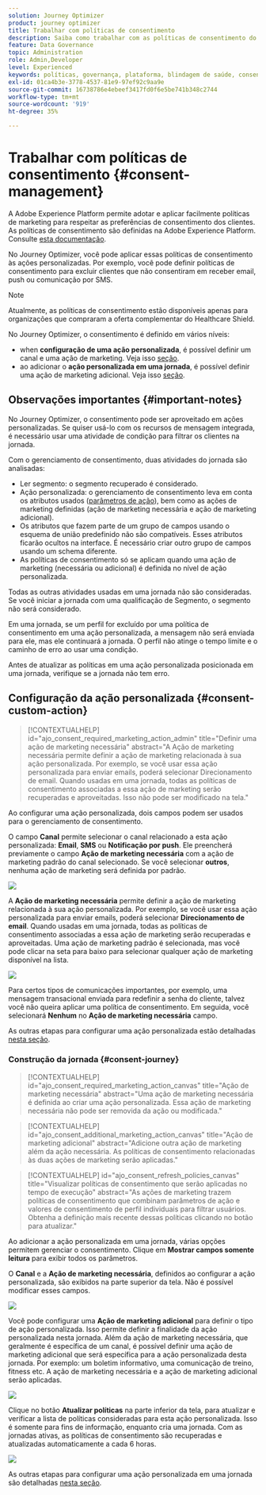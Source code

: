 ```yaml
---
solution: Journey Optimizer
product: journey optimizer
title: Trabalhar com políticas de consentimento
description: Saiba como trabalhar com as políticas de consentimento do Adobe Experience Platform
feature: Data Governance
topic: Administration
role: Admin,Developer
level: Experienced
keywords: políticas, governança, plataforma, blindagem de saúde, consentimento
exl-id: 01ca4b3e-3778-4537-81e9-97ef92c9aa9e
source-git-commit: 16738786e4ebeef3417fd0f6e5be741b348c2744
workflow-type: tm+mt
source-wordcount: '919'
ht-degree: 35%

---
```


# Trabalhar com políticas de consentimento {#consent-management}

A Adobe Experience Platform permite adotar e aplicar facilmente políticas de marketing para respeitar as preferências de consentimento dos clientes. As políticas de consentimento são definidas na Adobe Experience Platform. Consulte [esta documentação](https://experienceleague.adobe.com/docs/experience-platform/data-governance/policies/user-guide.html?lang=pt-BR#consent-policy).

No Journey Optimizer, você pode aplicar essas políticas de consentimento às ações personalizadas. Por exemplo, você pode definir políticas de consentimento para excluir clientes que não consentiram em receber email, push ou comunicação por SMS.

>[!NOTE]
>
>Atualmente, as políticas de consentimento estão disponíveis apenas para organizações que compraram a oferta complementar do Healthcare Shield.

No Journey Optimizer, o consentimento é definido em vários níveis:

* when **configuração de uma ação personalizada**, é possível definir um canal e uma ação de marketing. Veja isso [seção](../action/consent.md#consent-custom-action).
* ao adicionar o **ação personalizada em uma jornada**, é possível definir uma ação de marketing adicional. Veja isso [seção](../action/consent.md#consent-journey).

## Observações importantes {#important-notes}

No Journey Optimizer, o consentimento pode ser aproveitado em ações personalizadas. Se quiser usá-lo com os recursos de mensagem integrada, é necessário usar uma atividade de condição para filtrar os clientes na jornada.

Com o gerenciamento de consentimento, duas atividades do jornada são analisadas:

* Ler segmento: o segmento recuperado é considerado.
* Ação personalizada: o gerenciamento de consentimento leva em conta os atributos usados ([parâmetros de ação](../action/about-custom-action-configuration.md#define-the-message-parameters)), bem como as ações de marketing definidas (ação de marketing necessária e ação de marketing adicional).
* Os atributos que fazem parte de um grupo de campos usando o esquema de união predefinido não são compatíveis. Esses atributos ficarão ocultos na interface. É necessário criar outro grupo de campos usando um schema diferente.
* As políticas de consentimento só se aplicam quando uma ação de marketing (necessária ou adicional) é definida no nível de ação personalizada.

Todas as outras atividades usadas em uma jornada não são consideradas. Se você iniciar a jornada com uma qualificação de Segmento, o segmento não será considerado.

Em uma jornada, se um perfil for excluído por uma política de consentimento em uma ação personalizada, a mensagem não será enviada para ele, mas ele continuará a jornada. O perfil não atinge o tempo limite e o caminho de erro ao usar uma condição.

Antes de atualizar as políticas em uma ação personalizada posicionada em uma jornada, verifique se a jornada não tem erro.

<!--
There are two types of latency regarding the use of consent policies:

* **User latency**: the delay from the time a profile changes a consent settings to the moment it is applied in Experience Platform. This can take up to 48h. 
* **Consent policy latency**: the delay from the time a consent policy is created or updated to the moment it is applied. This can take up to 6 hours
-->

## Configuração da ação personalizada {#consent-custom-action}

>[!CONTEXTUALHELP]
>id="ajo_consent_required_marketing_action_admin"
>title="Definir uma ação de marketing necessária"
>abstract="A Ação de marketing necessária permite definir a ação de marketing relacionada à sua ação personalizada. Por exemplo, se você usar essa ação personalizada para enviar emails, poderá selecionar Direcionamento de email. Quando usadas em uma jornada, todas as políticas de consentimento associadas a essa ação de marketing serão recuperadas e aproveitadas. Isso não pode ser modificado na tela."

Ao configurar uma ação personalizada, dois campos podem ser usados para o gerenciamento de consentimento.

O campo **Canal** permite selecionar o canal relacionado a esta ação personalizada: **Email**, **SMS** ou **Notificação por push**. Ele preencherá previamente o campo **Ação de marketing necessária** com a ação de marketing padrão do canal selecionado. Se você selecionar **outros**, nenhuma ação de marketing será definida por padrão.

![](assets/consent1.png)

A **Ação de marketing necessária** permite definir a ação de marketing relacionada à sua ação personalizada. Por exemplo, se você usar essa ação personalizada para enviar emails, poderá selecionar **Direcionamento de email**. Quando usadas em uma jornada, todas as políticas de consentimento associadas a essa ação de marketing serão recuperadas e aproveitadas. Uma ação de marketing padrão é selecionada, mas você pode clicar na seta para baixo para selecionar qualquer ação de marketing disponível na lista.

![](assets/consent2.png)

Para certos tipos de comunicações importantes, por exemplo, uma mensagem transacional enviada para redefinir a senha do cliente, talvez você não queira aplicar uma política de consentimento. Em seguida, você selecionará **Nenhum** no **Ação de marketing necessária** campo.

As outras etapas para configurar uma ação personalizada estão detalhadas [nesta seção](../action/about-custom-action-configuration.md#consent-management).

### Construção da jornada {#consent-journey}

>[!CONTEXTUALHELP]
>id="ajo_consent_required_marketing_action_canvas"
>title="Ação de marketing necessária"
>abstract="Uma ação de marketing necessária é definida ao criar uma ação personalizada. Essa ação de marketing necessária não pode ser removida da ação ou modificada."

>[!CONTEXTUALHELP]
>id="ajo_consent_additional_marketing_action_canvas"
>title="Ação de marketing adicional"
>abstract="Adicione outra ação de marketing além da ação necessária. As políticas de consentimento relacionadas às duas ações de marketing serão aplicadas."

>[!CONTEXTUALHELP]
>id="ajo_consent_refresh_policies_canvas"
>title="Visualizar políticas de consentimento que serão aplicadas no tempo de execução"
>abstract="As ações de marketing trazem políticas de consentimento que combinam parâmetros de ação e valores de consentimento de perfil individuais para filtrar usuários. Obtenha a definição mais recente dessas políticas clicando no botão para atualizar."

Ao adicionar a ação personalizada em uma jornada, várias opções permitem gerenciar o consentimento. Clique em **Mostrar campos somente leitura** para exibir todos os parâmetros.

O **Canal** e a **Ação de marketing necessária**, definidos ao configurar a ação personalizada, são exibidos na parte superior da tela. Não é possível modificar esses campos.

![](assets/consent4.png)

Você pode configurar uma **Ação de marketing adicional** para definir o tipo de ação personalizada. Isso permite definir a finalidade da ação personalizada nesta jornada. Além da ação de marketing necessária, que geralmente é específica de um canal, é possível definir uma ação de marketing adicional que será específica para a ação personalizada desta jornada. Por exemplo: um boletim informativo, uma comunicação de treino, fitness etc. A ação de marketing necessária e a ação de marketing adicional serão aplicadas.

![](assets/consent3.png)

Clique no botão **Atualizar políticas** na parte inferior da tela, para atualizar e verificar a lista de políticas consideradas para esta ação personalizada. Isso é somente para fins de informação, enquanto cria uma jornada. Com as jornadas ativas, as políticas de consentimento são recuperadas e atualizadas automaticamente a cada 6 horas.

![](assets/consent5.png)

<!--
The following data is taken into account for consent:

* marketing actions and additional marketing actions defined in the custom action
* action parameters defined in the custom action, see this [section](../action/about-custom-action-configuration.md#define-the-message-parameters) 
* attributes used as criteria in a segment when the journey starts with a Read segment, see this [section](../building-journeys/read-segment.md) 

>[!NOTE]
>
>Please note that there can be a latency when updating the list of policies applied, refer to this [this section](../action/consent.md#important-notes).
-->

As outras etapas para configurar uma ação personalizada em uma jornada são detalhadas [nesta seção](../building-journeys/using-custom-actions.md).
